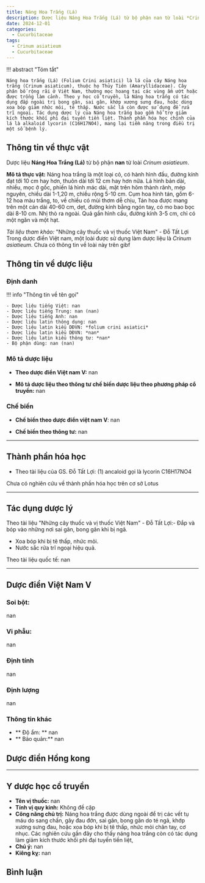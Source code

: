 ```yaml
---
title: Náng Hoa Trắng (Lá)
description: Dược liệu Náng Hoa Trắng (Lá) từ bộ phận nan từ loài *Crinum asiatieum*
date: 2024-12-01
categories:
  - Cucurbitaceae
tags:
  - Crinum asiatieum
  - Cucurbitaceae
---
```

!!! abstract "Tóm tắt"

    Náng hoa trắng (Lá) (Folium Crini asiatici) là lá của cây Náng hoa trắng (Crinum asiaticum), thuộc họ Thủy Tiên (Amaryllidaceae). Cây phân bố rộng rãi ở Việt Nam, thường mọc hoang tại các vùng ẩm ướt hoặc được trồng làm cảnh. Theo y học cổ truyền, lá Náng hoa trắng có tác dụng đắp ngoài trị bong gân, sai gân, khớp xương sưng đau, hoặc dùng xoa bóp giảm nhức mỏi, tê thấp. Nước sắc lá còn được sử dụng để rửa trĩ ngoại. Tác dụng dược lý của Náng hoa trắng bao gồm hỗ trợ giảm kích thước khối phì đại tuyến tiền liệt. Thành phần hóa học chính của lá là alkaloid lycorin (C16H17NO4), mang lại tiềm năng trong điều trị một số bệnh lý.

## Thông tin về thực vật


Dược liệu **Náng Hoa Trắng (Lá)** từ bộ phận **nan** từ loài *Crinum asiatieum*.

**Mô tả thực vật:** Náng hoa trắng là một loại cỏ, có hành hình đầu, đường kính đạt tới 10 cm hay hơn, thuôn dài tới 12 cm hay hơn nữa. Lá hình bản dài, nhiều, mọc ở gốc, phiến lá hình mác dài, mặt trên hõm thành rãnh, mép nguyên, chiều dài 1-1,20 m, chiều rộng 5-10 cm. Cụm hoa hình tán, gồm 6-12 hoa màu trắng, to, về chiều có mùi thơm dễ chịu, Tán hoa được mang trên một cán dài 40-60 cm, dẹt, đường kính bằng ngón tay, có mo bao bọc dài 8-10 cm. Nhị thò ra ngoài. Quả gần hình cầu, đường kính 3-5 cm, chỉ có một ngăn và một hạt.

*Tài liệu tham khảo:* "Những cây thuốc và vị thuốc Việt Nam" - Đỗ Tất Lợi 
Trong dược điển Việt nam, một loài được sử dụng làm dược liệu là *Crinum asiatieum*. 
Chưa có thông tin về loài này trên gibf


## Thông tin về dược liệu 

### Định danh

!!! info "Thông tin về tên gọi"

    - Dược liệu tiếng Việt: nan
    - Dược liệu tiếng Trung: nan (nan)
    - Dược liệu tiếng Anh: nan
    - Dược liệu latin thông dụng: nan
    - Dược liệu latin kiểu DĐVN: *folium crini asiatici*
    - Dược liệu latin kiểu DĐVN: *nan*
    - Dược liệu latin kiểu thông tư: *nan*
    - Bộ phận dùng: nan (nan)

### Mô tả dược liệu 

- **Theo dược điển Việt nam V:** nan

- **Mô tả dược liệu theo thông tư chế biến dược liệu theo phương pháp cổ truyền:** nan

### Chế biến 

- **Chế biến theo dược điển việt nam V**: nan

- **Chế biến theo thông tư:** nan

--- 

## Thành phần hóa học

- Theo tài liệu của GS. Đỗ Tất Lợi:  (1) ancaloid gọi là lycorin C16H17NO4
    
Chưa có nghiên cứu về thành phần hóa học trên cơ sở Lotus

---

## Tác dụng dược lý

Theo tài liệu "Những cây thuốc và vị thuốc Việt Nam" - Đỗ Tất Lợi:- Đắp và bóp vào những nơi sai gân, bong gân khi bị ngã.
- Xoa bóp khi bị tê thấp, nhức mỏi.
- Nước sắc rửa trĩ ngoại hiệu quả.

Theo tài liệu quốc tế: nan

---

## Dược điển Việt Nam V

### Soi bột:

nan

<!-- Hình ảnh soi bột sẽ được tự động chèn vào đây sau -->

### Vi phẫu:

nan

<!-- Hình ảnh vi phẫu sẽ được tự động chèn vào đây sau -->

### Định tính

nan

### Định lượng

nan

### Thông tin khác 

- ** Độ ẩm: ** nan
- ** Bảo quản:** nan

## Dược điển Hồng kong

<!-- PDF sẽ được tự động chèn vào đây sau -->


---

## Y dược học cổ truyền

- **Tên vị thuốc:** nan
- **Tính vị quy kinh:** Không đề cập
- **Công năng chủ trị:** Náng hoa trắng được dùng ngoài để trị các vết tụ máu do sang chấn, gây đau đớn, sai gân, bong gân do té ngã, khớp xương sưng đau, hoặc xoa bóp khi bị tê thấp, nhức mỏi chân tay, cơ nhục. Các nghiên cứu gần đây cho thấy náng hoa trắng còn có tác dụng làm giảm kích thước khối phì đại tuyến tiền liệt,
- **Chú ý:** nan
- **Kiêng kỵ:** nan



## Bình luận

<div id="giscus-container"></div>
<script src="https://giscus.app/client.js"
        data-repo="hoangson0787/CSDL-duoc-lieu"
        data-repo-id="R_kgDONbMRNA"
        data-category="Duoc lieu"
        data-category-id="DIC_kwDONbMRNM4ClklR"
        data-mapping="pathname"
        data-strict="0"
        data-reactions-enabled="1"
        data-emit-metadata="1"
        data-input-position="bottom"
        data-theme="light"
        data-lang="en"
        crossorigin="anonymous"
        async>
</script>

